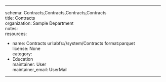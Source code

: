 


---  
schema: Contracts,Contracts,Contracts,Contracts  
title: Contracts  
organization: Sample Department  
notes:   
resources:  
- name: Contracts 
 url:abfs://system/Contracts 
 format:parquet  
license: None  
category:
 - Education  
maintainer: User  
maintainer_email: UserMail  
---